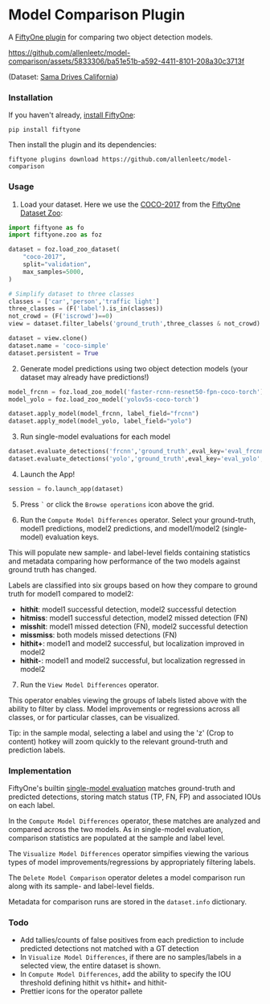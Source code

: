 # Model Comparison Plugin

A [FiftyOne plugin](https://docs.voxel51.com/plugins/index.html) for comparing two object
detection models.

https://github.com/allenleetc/model-comparison/assets/5833306/ba51e51b-a592-4411-8101-208a30c3713f

(Dataset: [Sama Drives California](https://huggingface.co/datasets/SamaAI/sama-drives-california))

### Installation

If you haven't already,
[install FiftyOne](https://docs.voxel51.com/getting_started/install.html):

```shell
pip install fiftyone
```

Then install the plugin and its dependencies:

```shell
fiftyone plugins download https://github.com/allenleetc/model-comparison
```

### Usage




1. Load your dataset. Here we use the [COCO-2017](https://docs.voxel51.com/user_guide/dataset_zoo/datasets.html#coco-2017) from the [FiftyOne Dataset Zoo](https://docs.voxel51.com/user_guide/dataset_zoo/index.html#fiftyone-dataset-zoo):

```py
import fiftyone as fo
import fiftyone.zoo as foz

dataset = foz.load_zoo_dataset(
    "coco-2017",
    split="validation",
    max_samples=5000,
)

# Simplify dataset to three classes
classes = ['car','person','traffic light']
three_classes = (F('label').is_in(classes))
not_crowd = (F('iscrowd')==0)
view = dataset.filter_labels('ground_truth',three_classes & not_crowd).take(200)

dataset = view.clone()
dataset.name = 'coco-simple'
dataset.persistent = True
```

2. Generate model predictions using two object detection models (your dataset may already have predictions!)

```py
model_frcnn = foz.load_zoo_model('faster-rcnn-resnet50-fpn-coco-torch')
model_yolo = foz.load_zoo_model('yolov5s-coco-torch')

dataset.apply_model(model_frcnn, label_field="frcnn")
dataset.apply_model(model_yolo, label_field="yolo")
```

3. Run single-model evaluations for each model

```py
dataset.evaluate_detections('frcnn','ground_truth',eval_key='eval_frcnn',classes=classes)
dataset.evaluate_detections('yolo','ground_truth',eval_key='eval_yolo',classes=classes)
```

4. Launch the App!

```py
session = fo.launch_app(dataset)
```

5.  Press `` ` `` or click the `Browse operations` icon above the grid.

6.  Run the `Compute Model Differences` operator. Select your ground-truth, model1 predictions, model2 predictions, and model1/model2 (single-model) evaluation keys.

This will populate new sample- and label-level fields containing statistics and metadata comparing how performance of the two models against ground truth has changed.

Labels are classified into six groups based on how they compare to ground truth for model1 compared to model2:

- **hithit**: model1 successful detection, model2 successful detection
- **hitmiss**: model1 successful detection, model2 missed detection (FN)
- **misshit**: model1 missed detection (FN), model2 successful detection
- **missmiss**: both models missed detections (FN)
- **hithit+**: model1 and model2 successful, but localization improved in model2
- **hithit-**: model1 and model2 successful, but localization regressed in model2

7. Run the `View Model Differences` operator.

This operator enables viewing the groups of labels listed above with the ability to filter by class. Model improvements or regressions across all classes, or for particular classes, can be visualized.

Tip: in the sample modal, selecting a label and using the 'z' (Crop to content) hotkey will zoom quickly to the relevant ground-truth and prediction labels.

### Implementation

FiftyOne's builtin [single-model evaluation](https://docs.voxel51.com/user_guide/evaluation.html#detections) matches ground-truth and predicted detections, storing match status (TP, FN, FP) and associated IOUs on each label.

In the `Compute Model Differences` operator, these matches are analyzed and compared across the two models. As in single-model evaluation, comparison statistics are populated at the sample and label level.

The `Visualize Model Differences` operator simpifies viewing the various types of model improvements/regressions by appropriately filtering labels.

The `Delete Model Comparison` operator deletes a model comparison run along with its sample- and label-level fields. 

Metadata for comparison runs are stored in the `dataset.info` dictionary.

### Todo

- Add tallies/counts of false positives from each prediction to include predicted detections not matched with a GT detection
- In `Visualize Model Differences`, if there are no samples/labels in a selected view, the entire dataset is shown.
- In `Compute Model Differences`, add the ability to specify the IOU threshold defining hithit vs hithit+ and hithit-
- Prettier icons for the operator pallete
